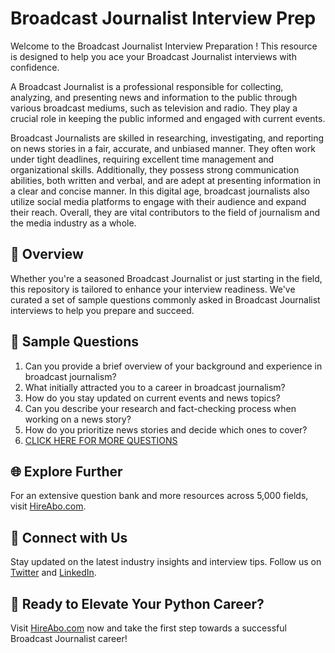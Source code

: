 # Broadcast Journalist Interview Prep

Welcome to the Broadcast Journalist Interview Preparation ! This resource is designed to help you ace your Broadcast Journalist interviews with confidence.

A Broadcast Journalist is a professional responsible for collecting, analyzing, and presenting news and information to the public through various broadcast mediums, such as television and radio. They play a crucial role in keeping the public informed and engaged with current events. 

Broadcast Journalists are skilled in researching, investigating, and reporting on news stories in a fair, accurate, and unbiased manner. They often work under tight deadlines, requiring excellent time management and organizational skills. Additionally, they possess strong communication abilities, both written and verbal, and are adept at presenting information in a clear and concise manner. In this digital age, broadcast journalists also utilize social media platforms to engage with their audience and expand their reach. Overall, they are vital contributors to the field of journalism and the media industry as a whole.

## 🚀 Overview

Whether you're a seasoned Broadcast Journalist or just starting in the field, this repository is tailored to enhance your interview readiness. We've curated a set of sample questions commonly asked in Broadcast Journalist interviews to help you prepare and succeed.

## 📝 Sample Questions

1. Can you provide a brief overview of your background and experience in broadcast journalism?
2. What initially attracted you to a career in broadcast journalism?
3. How do you stay updated on current events and news topics?
4. Can you describe your research and fact-checking process when working on a news story?
5. How do you prioritize news stories and decide which ones to cover?
6. [CLICK HERE FOR MORE QUESTIONS](https://hireabo.com/job/8_0_10/Broadcast%20Journalist)

## 🌐 Explore Further

For an extensive question bank and more resources across 5,000 fields, visit [HireAbo.com](https://www.hireabo.com).

## 📱 Connect with Us

Stay updated on the latest industry insights and interview tips. Follow us on [Twitter](https://twitter.com/hireabo) and [LinkedIn](https://www.linkedin.com/in/hire-abo-3609972a8/).

## 🚀 Ready to Elevate Your Python Career?

Visit [HireAbo.com](https://www.hireabo.com) now and take the first step towards a successful Broadcast Journalist career!